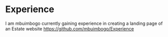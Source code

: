 # Experience 
I am mbuimbogo currently gaining experience in creating a landing page of an Estate website
https://github.com/mbuimbogo/Experience
